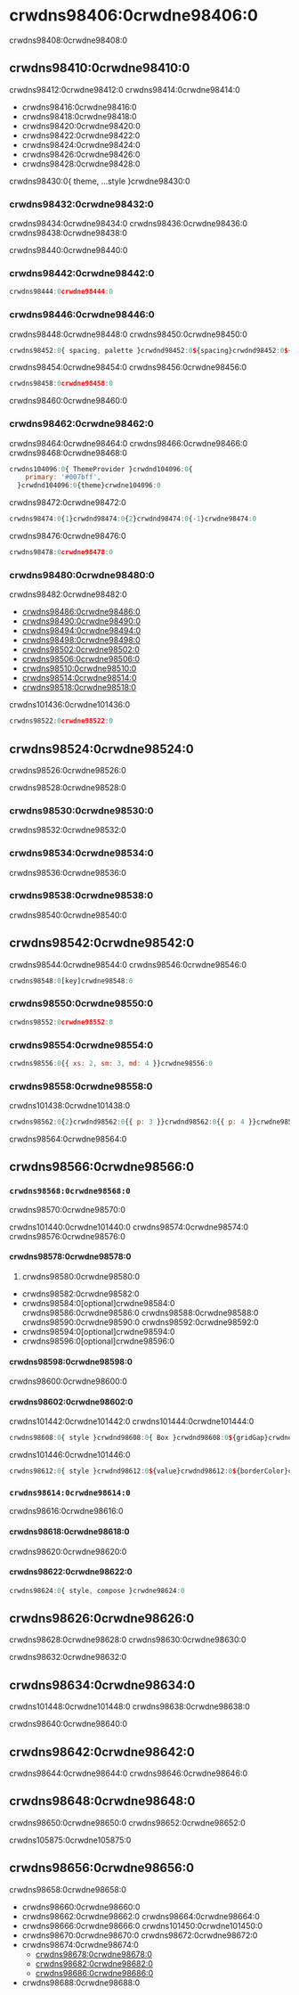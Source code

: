 # crwdns98406:0crwdne98406:0

<p class="description">crwdns98408:0crwdne98408:0</p>

## crwdns98410:0crwdne98410:0

crwdns98412:0crwdne98412:0 crwdns98414:0crwdne98414:0

- crwdns98416:0crwdne98416:0
- crwdns98418:0crwdne98418:0
- crwdns98420:0crwdne98420:0
- crwdns98422:0crwdne98422:0
- crwdns98424:0crwdne98424:0
- crwdns98426:0crwdne98426:0
- crwdns98428:0crwdne98428:0

crwdns98430:0{ theme, ...style }crwdne98430:0

### crwdns98432:0crwdne98432:0

crwdns98434:0crwdne98434:0 crwdns98436:0crwdne98436:0 crwdns98438:0crwdne98438:0

crwdns98440:0crwdne98440:0

### crwdns98442:0crwdne98442:0

```jsx
crwdns98444:0crwdne98444:0
```

### crwdns98446:0crwdne98446:0

crwdns98448:0crwdne98448:0 crwdns98450:0crwdne98450:0

```jsx
crwdns98452:0{ spacing, palette }crwdnd98452:0${spacing}crwdnd98452:0${palette}crwdne98452:0
```

crwdns98454:0crwdne98454:0 crwdns98456:0crwdne98456:0

```jsx
crwdns98458:0crwdne98458:0
```

crwdns98460:0crwdne98460:0

### crwdns98462:0crwdne98462:0

crwdns98464:0crwdne98464:0 crwdns98466:0crwdne98466:0 crwdns98468:0crwdne98468:0

```jsx
crwdns104096:0{ ThemeProvider }crwdnd104096:0{
    primary: '#007bff',
  }crwdnd104096:0{theme}crwdne104096:0
```

crwdns98472:0crwdne98472:0

```jsx
crwdns98474:0{1}crwdnd98474:0{2}crwdnd98474:0{-1}crwdne98474:0
```

crwdns98476:0crwdne98476:0

```jsx
crwdns98478:0crwdne98478:0
```

### crwdns98480:0crwdne98480:0

crwdns98482:0crwdne98482:0

- [crwdns98486:0crwdne98486:0](crwdns98484:0crwdne98484:0)
- [crwdns98490:0crwdne98490:0](crwdns98488:0crwdne98488:0)
- [crwdns98494:0crwdne98494:0](crwdns98492:0crwdne98492:0)
- [crwdns98498:0crwdne98498:0](crwdns98496:0crwdne98496:0)
- [crwdns98502:0crwdne98502:0](crwdns98500:0crwdne98500:0)
- [crwdns98506:0crwdne98506:0](crwdns98504:0crwdne98504:0)
- [crwdns98510:0crwdne98510:0](crwdns98508:0crwdne98508:0)
- [crwdns98514:0crwdne98514:0](crwdns98512:0crwdne98512:0)
- [crwdns98518:0crwdne98518:0](crwdns98516:0crwdne98516:0)

crwdns101436:0crwdne101436:0

```jsx
crwdns98522:0crwdne98522:0
```

## crwdns98524:0crwdne98524:0

crwdns98526:0crwdne98526:0

crwdns98528:0crwdne98528:0

### crwdns98530:0crwdne98530:0

crwdns98532:0crwdne98532:0

### crwdns98534:0crwdne98534:0

crwdns98536:0crwdne98536:0

### crwdns98538:0crwdne98538:0

crwdns98540:0crwdne98540:0

## crwdns98542:0crwdne98542:0

crwdns98544:0crwdne98544:0 crwdns98546:0crwdne98546:0

```js
crwdns98548:0[key]crwdne98548:0
```

### crwdns98550:0crwdne98550:0

```jsx
crwdns98552:0crwdne98552:0
```

### crwdns98554:0crwdne98554:0

```jsx
crwdns98556:0{{ xs: 2, sm: 3, md: 4 }}crwdne98556:0
```

### crwdns98558:0crwdne98558:0

crwdns101438:0crwdne101438:0

```jsx
crwdns98562:0{2}crwdnd98562:0{{ p: 3 }}crwdnd98562:0{{ p: 4 }}crwdne98562:0
```

crwdns98564:0crwdne98564:0

## crwdns98566:0crwdne98566:0

### `crwdns98568:0crwdne98568:0`

crwdns98570:0crwdne98570:0

crwdns101440:0crwdne101440:0 crwdns98574:0crwdne98574:0 crwdns98576:0crwdne98576:0

#### crwdns98578:0crwdne98578:0

1. crwdns98580:0crwdne98580:0 
  - crwdns98582:0crwdne98582:0
  - crwdns98584:0[optional]crwdne98584:0 crwdns98586:0crwdne98586:0 crwdns98588:0crwdne98588:0 crwdns98590:0crwdne98590:0 crwdns98592:0crwdne98592:0
  - crwdns98594:0[optional]crwdne98594:0
  - crwdns98596:0[optional]crwdne98596:0

#### crwdns98598:0crwdne98598:0

crwdns98600:0crwdne98600:0

#### crwdns98602:0crwdne98602:0

crwdns101442:0crwdne101442:0 crwdns101444:0crwdne101444:0

```jsx
crwdns98608:0{ style }crwdnd98608:0{ Box }crwdnd98608:0${gridGap}crwdne98608:0
```

crwdns101446:0crwdne101446:0

```jsx
crwdns98612:0{ style }crwdnd98612:0${value}crwdnd98612:0${borderColor}crwdne98612:0
```

### `crwdns98614:0crwdne98614:0`

crwdns98616:0crwdne98616:0

#### crwdns98618:0crwdne98618:0

crwdns98620:0crwdne98620:0

#### crwdns98622:0crwdne98622:0

```js
crwdns98624:0{ style, compose }crwdne98624:0
```

## crwdns98626:0crwdne98626:0

crwdns98628:0crwdne98628:0 crwdns98630:0crwdne98630:0

crwdns98632:0crwdne98632:0

## crwdns98634:0crwdne98634:0

crwdns101448:0crwdne101448:0 crwdns98638:0crwdne98638:0

crwdns98640:0crwdne98640:0

## crwdns98642:0crwdne98642:0

crwdns98644:0crwdne98644:0 crwdns98646:0crwdne98646:0

## crwdns98648:0crwdne98648:0

crwdns98650:0crwdne98650:0 crwdns98652:0crwdne98652:0

crwdns105875:0crwdne105875:0

## crwdns98656:0crwdne98656:0

crwdns98658:0crwdne98658:0

- crwdns98660:0crwdne98660:0
- crwdns98662:0crwdne98662:0 crwdns98664:0crwdne98664:0
- crwdns98666:0crwdne98666:0 crwdns101450:0crwdne101450:0
- crwdns98670:0crwdne98670:0 crwdns98672:0crwdne98672:0
- crwdns98674:0crwdne98674:0 
  - [crwdns98678:0crwdne98678:0](crwdns98676:0crwdne98676:0)
  - [crwdns98682:0crwdne98682:0](crwdns98680:0crwdne98680:0)
  - [crwdns98686:0crwdne98686:0](crwdns98684:0crwdne98684:0)
- crwdns98688:0crwdne98688:0